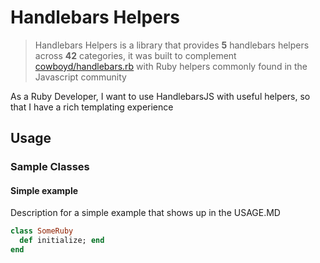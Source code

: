 # Handlebars Helpers

> Handlebars Helpers is a library that provides <b>5</b> handlebars helpers across <b>42</b> categories, it was built to complement [cowboyd/handlebars.rb](https://github.com/cowboyd/handlebars.rb) with Ruby helpers commonly found in the Javascript community

As a Ruby Developer, I want to use HandlebarsJS with useful helpers, so that I have a rich templating experience

## Usage

### Sample Classes

#### Simple example

Description for a simple example that shows up in the USAGE.MD

```ruby
class SomeRuby
  def initialize; end
end
```
